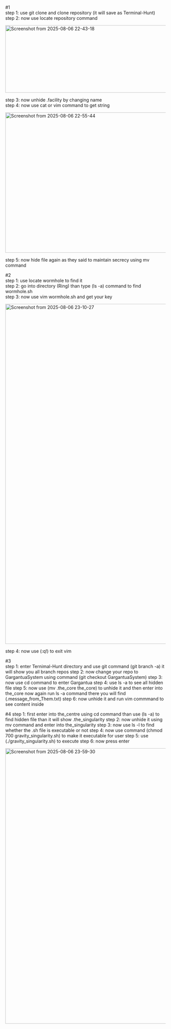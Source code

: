 #1 <br>
step 1: use git clone and clone repository (it will save as Terminal-Hunt) <br>
step 2: now use locate repository command <br>

<img width="1917" height="212" alt="Screenshot from 2025-08-06 22-43-18" src="https://github.com/user-attachments/assets/217102c8-6ae2-4c24-a7d1-47f80f374dc1" /> 

step 3: now unhide .facility by changing name <br>
step 4: now use cat or vim command to get string <br>

<img width="1912" height="441" alt="Screenshot from 2025-08-06 22-55-44" src="https://github.com/user-attachments/assets/55e4f9b3-5661-48c1-b7d4-467f755ec07a" />

step 5: now hide file again as they said to maintain secrecy using mv command <br>

#2 <br>
step 1: use locate wormhole to find it <br>
step 2: go into directory (Ring) than type (ls -a) command to find wormhole.sh  <br>
step 3: now use vim wormhole.sh and get your key <br>

<img width="1920" height="1069" alt="Screenshot from 2025-08-06 23-10-27" src="https://github.com/user-attachments/assets/62fb0887-0732-4abc-9bc4-9bd593c65971" />

step 4: now use (:q!) to exit vim <br>

#3  
step 1: enter Ternimal-Hunt directory and use git command (git branch -a) it will show you all branch repos 
step 2: now change your repo to GargantuaSystem using command (git checkout GargantuaSystem)
step 3: now use cd command to enter Gargantua
step 4: use ls -a to see all hidden file 
step 5: now use (mv .the_core the_core) to unhide it and then enter into the_core now again run ls -a command there you will find   (.message_from_Them.txt) 
step 6: now unhide it and run vim commmand to see content inside 


#4
step 1: first enter into the_centre using cd command than use (ls -a) to find hidden file than it will show .the_singularity
step 2: now unhide it using mv command and enter into the_singularity
step 3: now use ls -l to find whether the .sh file is executable or not 
step 4: now use command (chmod 700 gravity_singularity.sh) to make it executable for user 
step 5: use (./gravity_singularity.sh) to execute
step 6: now press enter 

<img width="1917" height="866" alt="Screenshot from 2025-08-06 23-59-30" src="https://github.com/user-attachments/assets/ba72068a-22d6-4a2e-ba15-bb608354daf8" />

